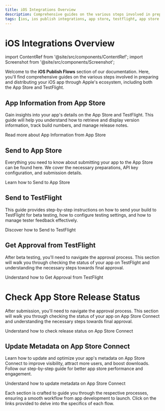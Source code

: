 ```yaml
---
title: iOS Integrations Overview
description: Comprehensive guides on the various steps involved in preparing and distributing your iOS app through Apple's ecosystem, including both the App Store and TestFlight.
tags: [ios, ios publish integrations, app store, testflight, app store connect]
---
```


# iOS Integrations Overview

import ContentRef from '@site/src/components/ContentRef';
import Screenshot from '@site/src/components/Screenshot';

Welcome to the **iOS Publish Flows** section of our documentation. Here, you'll find comprehensive guides on the various steps involved in preparing and distributing your iOS app through Apple's ecosystem, including both the App Store and TestFlight.

## App Information from App Store

Gain insights into your app's details on the App Store and TestFlight. This guide will help you understand how to retrieve and display version information, track build numbers, and manage release notes.

<ContentRef url="/publish-integrations/ios-publish-integrations/app-information-app-store">
Read more about App Information from App Store
</ContentRef>

## Send to App Store

Everything you need to know about submitting your app to the App Store can be found here. We cover the necessary preparations, API key configuration, and submission details.

<ContentRef url="/publish-integrations/ios-publish-integrations/send-to-app-store">
Learn how to Send to App Store
</ContentRef>

## Send to TestFlight

This guide provides step-by-step instructions on how to send your build to TestFlight for beta testing, how to configure testing settings, and how to manage tester feedback effectively.

<ContentRef url="/publish-integrations/ios-publish-integrations/sent-to-testflight">
Discover how to Send to TestFlight
</ContentRef>

## Get Approval from TestFlight

After beta testing, you'll need to navigate the approval process. This section will walk you through checking the status of your app on TestFlight and understanding the necessary steps towards final approval.

<ContentRef url="/publish-integrations/ios-publish-integrations/approval-test-flight">
Understand how to Get Approval from TestFlight
</ContentRef>

# Check App Store Release Status

After submission, you'll need to navigate the approval process. This section will walk you through checking the status of your app on App Store Connect and understanding the necessary steps towards final approval.

<ContentRef url="/publish-integrations/ios-publish-integrations/check-app-store-release-status">
Understand how to check release status on App Store Connect
</ContentRef>

## Update Metadata on App Store Connect

Learn how to update and optimize your app's metadata on App Store Connect to improve visibility, attract more users, and boost downloads. Follow our step-by-step guide for better app store performance and engagement.

<ContentRef url="/publish-integrations/ios-publish-integrations/update-metadata-on-app-store-connect">
Understand how to update metadata on App Store Connect
</ContentRef>

Each section is crafted to guide you through the respective processes, ensuring a smooth workflow from app development to launch. Click on the links provided to delve into the specifics of each flow.
